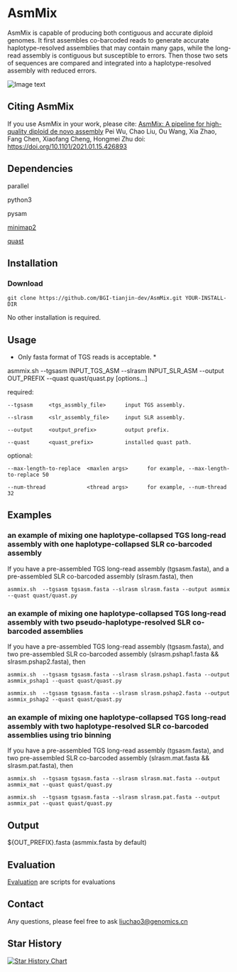 # AsmMix

AsmMix is capable of producing both contiguous and accurate diploid genomes. It first assembles co-barcoded reads to generate accurate haplotype-resolved assemblies that may contain many gaps, while the long-read assembly is contiguous but susceptible to errors. Then those two sets of sequences are compared and integrated into a haplotype-resolved assembly with reduced errors. 

![Image text](https://github.com/BGI-tianjin-dev/AsmMix/blob/main/AsmMix/figure1.jpg)


## Citing AsmMix
If you use AsmMix in your work, please cite:
[AsmMix: A pipeline for high-quality diploid de novo assembly](https://www.biorxiv.org/content/10.1101/2021.01.15.426893v1)
Pei Wu, Chao Liu, Ou Wang, Xia Zhao, Fang Chen, Xiaofang Cheng, Hongmei Zhu
doi: https://doi.org/10.1101/2021.01.15.426893


## Dependencies

parallel

python3

pysam

[minimap2](https://github.com/lh3/minimap2)

[quast](https://github.com/ablab/quast)


## Installation

### Download 
```
git clone https://github.com/BGI-tianjin-dev/AsmMix.git YOUR-INSTALL-DIR
```
No other installation is required.

## Usage 
* Only fasta format of TGS reads is acceptable. *

asmmix.sh  --tgsasm INPUT_TGS_ASM --slrasm INPUT_SLR_ASM --output OUT_PREFIX --quast quast/quast.py [options...]
  
  required:
  
    --tgsasm     <tgs_assmbly_file>      input TGS assembly.
  
    --slrasm     <slr_assembly_file>     input SLR assembly.
  
    --output     <output_prefix>         output prefix.
  
    --quast      <quast_prefix>          installed quast path.
  
  optional:
  
    --max-length-to-replace  <maxlen args>      for example, --max-length-to-replace 50
  
    --num-thread             <thread args>      for example, --num-thread 32


## Examples

### an example of mixing one haplotype-collapsed TGS long-read assembly with one haplotype-collapsed SLR co-barcoded assembly

If you have a pre-assembled TGS long-read assembly (tgsasm.fasta), and a pre-assembled SLR co-barcoded assembly (slrasm.fasta), then

```
asmmix.sh  --tgsasm tgsasm.fasta --slrasm slrasm.fasta --output asmmix --quast quast/quast.py
```

### an example of mixing one haplotype-collapsed TGS long-read assembly with two pseudo-haplotype-resolved SLR co-barcoded assemblies

If you have a pre-assembled TGS long-read assembly (tgsasm.fasta), and two pre-assembled SLR co-barcoded assembly (slrasm.pshap1.fasta && slrasm.pshap2.fasta), then

```
asmmix.sh  --tgsasm tgsasm.fasta --slrasm slrasm.pshap1.fasta --output asmmix_pshap1 --quast quast/quast.py

asmmix.sh  --tgsasm tgsasm.fasta --slrasm slrasm.pshap2.fasta --output asmmix_pshap2 --quast quast/quast.py
```

### an example of mixing one haplotype-collapsed TGS long-read assembly with two haplotype-resolved SLR co-barcoded assemblies using trio binning

If you have a pre-assembled TGS long-read assembly (tgsasm.fasta), and two pre-assembled SLR co-barcoded assembly (slrasm.mat.fasta && slrasm.pat.fasta), then

```
asmmix.sh  --tgsasm tgsasm.fasta --slrasm slrasm.mat.fasta --output asmmix_mat --quast quast/quast.py

asmmix.sh  --tgsasm tgsasm.fasta --slrasm slrasm.pat.fasta --output asmmix_pat --quast quast/quast.py
```


## Output
${OUT_PREFIX}.fasta (asmmix.fasta by default)


## Evaluation
[Evaluation](https://github.com/BGI-biotools/AsmMix/tree/main/Evaluation) are scripts for evaluations


## Contact
Any questions, please feel free to ask liuchao3@genomics.cn


## Star History

[![Star History Chart](https://api.star-history.com/svg?repos=AsmMix&type=Date)](https://star-history.com/#BGI-tianjin-dev/AsmMix&Date)
